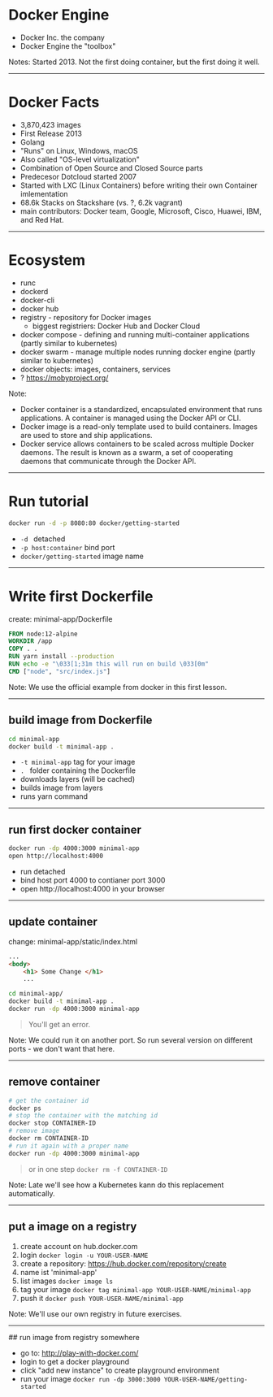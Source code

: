 # Docker Engine

* Docker Inc. the company
* Docker Engine the "toolbox"

Notes: Started 2013. Not the first doing container, but the first doing it well.

---

# Docker Facts

* 3,870,423 images
* First Release 2013
* Golang
* "Runs" on Linux, Windows, macOS
* Also called "OS-level virtualization"
* Combination of Open Source and Closed Source parts
* Predecesor Dotcloud started 2007
* Started with LXC (Linux Containers) before writing their own Container imlementation
* 68.6k Stacks on Stackshare (vs. ?, 6.2k vagrant)
* main contributors: Docker team, Google, Microsoft, Cisco, Huawei, IBM, and Red Hat.

--- 

# Ecosystem

* runc
* dockerd
* docker-cli
* docker hub
* registry - repository for Docker images
  * biggest registriers: Docker Hub and Docker Cloud
* docker compose - defining and running multi-container applications (partly similar to kubernetes)
* docker swarm - manage multiple nodes running docker engine (partly similar to kubernetes)
* docker objects: images, containers, services
* ? https://mobyproject.org/

Note: 
* Docker container is a standardized, encapsulated environment that runs applications. A container is managed using the Docker API or CLI.
* Docker image is a read-only template used to build containers. Images are used to store and ship applications.
* Docker service allows containers to be scaled across multiple Docker daemons. The result is known as a swarm, a set of cooperating daemons that communicate through the Docker API.

----

# Run tutorial

```bash 
docker run -d -p 8080:80 docker/getting-started
```

* `-d ` detached
* `-p host:container` bind port
* `docker/getting-started` image name


----

# Write first Dockerfile

create: minimal-app/Dockerfile
```Dockerfile
FROM node:12-alpine
WORKDIR /app
COPY . .
RUN yarn install --production
RUN echo -e "\033[1;31m this will run on build \033[0m"
CMD ["node", "src/index.js"]
```

Note: We use the official example from docker in this first lesson.

----

## build image from Dockerfile

```bash
cd minimal-app
docker build -t minimal-app .
```

* `-t minimal-app` tag for your image
* `. ` folder containing the Dockerfile
* downloads layers (will be cached)
* builds image from layers
* runs yarn command

----

## run first docker container

```bash
docker run -dp 4000:3000 minimal-app
open http://localhost:4000
```

* run detached
* bind host port 4000 to contianer port 3000
* open http://localhost:4000 in your browser


----

## update container

change: minimal-app/static/index.html
```html
...
<body>
    <h1> Some Change </h1>
    ...
```

```bash
cd minimal-app/
docker build -t minimal-app .
docker run -dp 4000:3000 minimal-app
```

> You'll get an error.

Note: We could run it on another port. So run several version on different ports - we don't want that here.

----

## remove container

```bash
# get the container id 
docker ps
# stop the container with the matching id
docker stop CONTAINER-ID
# remove image
docker rm CONTAINER-ID
# run it again with a proper name
docker run -dp 4000:3000 minimal-app
```

> or in one step `docker rm -f CONTAINER-ID`

Note: Late we'll see how a Kubernetes kann do this replacement automatically.

----

## put a image on a registry

1. create account on hub.docker.com
2. login `docker login -u YOUR-USER-NAME`
1. create a repository: https://hub.docker.com/repository/create
2. name ist 'minimal-app'
3. list images `docker image ls`
4. tag your image `docker tag minimal-app YOUR-USER-NAME/minimal-app`
5. push it `docker push YOUR-USER-NAME/minimal-app`

Note: We'll use our own registry in future exercises.

----

## run image from registry somewhere

* go to: http://play-with-docker.com/
* login to get a docker playground
* click "add new instance" to create playground environment
* run your image `docker run -dp 3000:3000 YOUR-USER-NAME/getting-started`